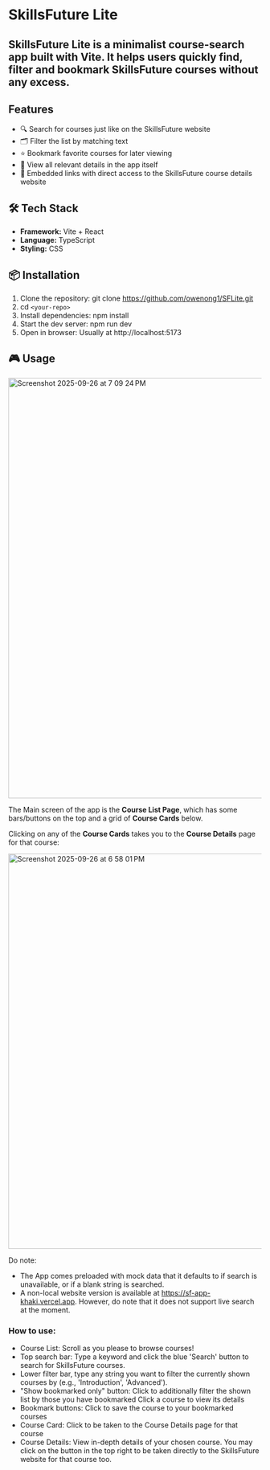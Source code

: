 # SkillsFuture Lite
## SkillsFuture Lite is a minimalist course-search app built with Vite. It helps users quickly find, filter and bookmark SkillsFuture courses without any excess. 

## Features
- 🔍 Search for courses just like on the SkillsFuture website
- 🗂️ Filter the list by matching text
- ⭐ Bookmark favorite courses for later viewing
- 📅 View all relevant details in the app itself
- 📱 Embedded links with direct access to the SkillsFuture course details website

## 🛠️ Tech Stack
- **Framework:** Vite + React 
- **Language:** TypeScript
- **Styling:** CSS 

## 📦 Installation
1. Clone the repository:
git clone https://github.com/owenong1/SFLite.git
2. cd `<your-repo>`
3. Install dependencies:
npm install   
4. Start the dev server:
npm run dev   
5. Open in browser:
Usually at http://localhost:5173

## 🎮 Usage
<img width="1467" height="837" alt="Screenshot 2025-09-26 at 7 09 24 PM" src="https://github.com/user-attachments/assets/dee38391-0084-458b-8f40-e37c9687d418" />

The Main screen of the app is the **Course List Page**, which has some bars/buttons on the top and a grid of **Course Cards** below. 

Clicking on any of the **Course Cards** takes you to the **Course Details** page for that course:

<img width="1039" height="787" alt="Screenshot 2025-09-26 at 6 58 01 PM" src="https://github.com/user-attachments/assets/ea9480ff-6d80-4682-be28-e3cae6d2f65f" />

Do note:
- The App comes preloaded with mock data that it defaults to if search is unavailable, or if a blank string is searched.
- A non-local website version is available at https://sf-app-khaki.vercel.app. However, do note that it does not support live search at the moment.

### How to use:
- Course List: Scroll as you please to browse courses!
- Top search bar: Type a keyword and click the blue 'Search' button to search for SkillsFuture courses.
- Lower filter bar, type any string you want to filter the currently shown courses by (e.g., 'Introduction', 'Advanced').
- "Show bookmarked only" button: Click to additionally filter the shown list by those you have bookmarked
Click a course to view its details
- Bookmark buttons: Click to save the course to your bookmarked courses
- Course Card: Click to be taken to the Course Details page for that course
- Course Details: View in-depth details of your chosen course. You may click on the button in the top right to be taken directly to the SkillsFuture website for that course too.

